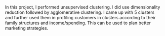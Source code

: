 In this project, I performed unsupervised clustering. I did use dimensionality reduction followed by agglomerative clustering. I came up with 5 clusters and further used them in profiling customers in clusters according to their family structures and income/spending. This can be used to plan better marketing strategies.

